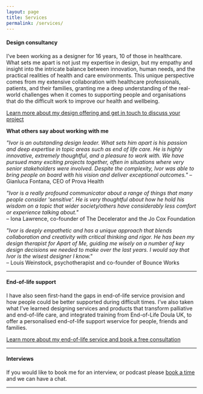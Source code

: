```yaml
---
layout: page
title: Services
permalink: /services/
---
```


#### Design consultancy

I’ve been working as a designer for 16 years, 10 of those in healthcare. What sets me apart is not just my expertise in design, but my empathy and insight into the intricate balance between innovation, human needs, and the practical realities of health and care environments. This unique perspective comes from my extensive collaboration with healthcare professionals, patients, and their families, granting me a deep understanding of the real-world challenges when it comes to supporting people and organisations that do the difficult work to improve our health and wellbeing.

[Learn more about my design offering and get in touch to discuss your project](/design)

**What others say about working with me**

*"Ivor is an outstanding design leader. What sets him apart is his passion and deep expertise in topic areas such as end of life care. He is highly innovative, extremely thoughtful, and a pleasure to work with. We have pursued many exciting projects together, often in situations where very senior stakeholders were involved. Despite the complexity, Ivor was able to bring people on board with his vision and deliver exceptional outcomes."*
– Gianluca Fontana, CEO of Prova Health

*"Ivor is a really profound communicator about a range of things that many people consider 'sensitive'. He is very thoughtful about how he hold his wisdom on a topic that wider society/others have considerably less comfort or experience talking about."*  
– Iona Lawrence, co-founder of The Decelerator and the Jo Cox Foundation

*"Ivor is deeply empathetic and has a unique approach that blends collaboration and creativity with critical thinking and rigor. He has been my design therapist for Apart of Me, guiding me wisely on a number of key design decisions we needed to make over the last years. I would say that Ivor is the wisest designer I know."*  
– Louis Weinstock, psychotherapist and co-founder of Bounce Works

---

#### End-of-life support

I have also seen first-hand the gaps in end-of-life service provision and how people could be better supported during difficult times. I’ve also taken what I’ve learned designing services and products that transform palliative and end-of-life care, and integrated training from End-of-Life Doula UK, to offer a personalised end-of-life support wservice for people, friends and families.

[Learn more about my end-of-life service and book a free consultation](/eol/)

---

#### Interviews

If you would like to book me for an interview, or podcast please [book a time](https://calendly.com/ivor_williams/initial-end-of-life-consultation-clone-1) and we can have a chat.

---


